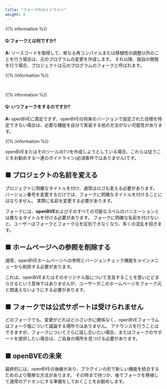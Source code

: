 ```yaml
---
title: "フォークのガイドライン"
weight: 8
---
```

{{% information %}}

#### Q:フォークとは何ですか?

**A:** ソースコードを取得して、単なる再コンパイルまたは移植性の調整以外のことを行う場合は、元のプログラムの変更を作成します。 それ以降、独自の開発を行う場合、プロジェクトは元のプログラムのフォークと呼ばれます。

{{% /information %}}

<br/>

{{% information %}}

#### Q: いつフォークをするのですか?

**A:** openBVEに満足できず、openBVEの将来のバージョンで設定された目標を特定できない場合は、必要な機能を自分で実装する他の方法がない可能性があります。

{{% /information %}}


openBVEまたはそのツールの1つを作成しようとしている場合、これらは従うことをお勧めする一連のガイドライン(必須条件ではありません)です。

## ■ プロジェクトの名前を変える

プロジェクトに明確なタイトルを付け、通常はロゴも変える必要があります。 バージョン番号を変更するだけでは、フォークに明確なタイトルを付けることにはなりません。 実際に名前を変更する必要があります。

フォークには、**openBVE**およびそのすべての可能なスペルのバリエーションとは異なるタイトルを付ける必要があります。 フォークに明確な名前を付けないと、ユーザーはフォークとフォーク元を区別できなくなり、多くの混乱を招きます。

## ■ ホームページへの参照を削除する

通常、openBVEホームページへの参照とバージョンチェック機能をメインメニューから削除する必要があります。

これは、openBVEまたはそのオリジナル版について言及することを思いとどまらせるという意味ではありませんが、ユーザーがこのホームページをフォーク元と間違えないようにする必要があります。

## ■ フォークでは公式サポートは受けられません

どのフォークでも、変更がどれほど小さいかに関係なく、openBVEフォーラムはフォーク版について議論する場所ではありません。 アナウンスを行うことはできますが、フォークについてさらに話し合いたい場合、またはフォークのサポートを提供したい場合は、ご自身の場所を見つける必要があります。

## ■ openBVEの未来

最終的には、openBVEの後継があり、プラグインの形で新しい機能を統合するためのより簡単な方法があります。 その時まで待つか、後でフォークを移植して通常のアドオンにする準備をしておくことをお勧めします。